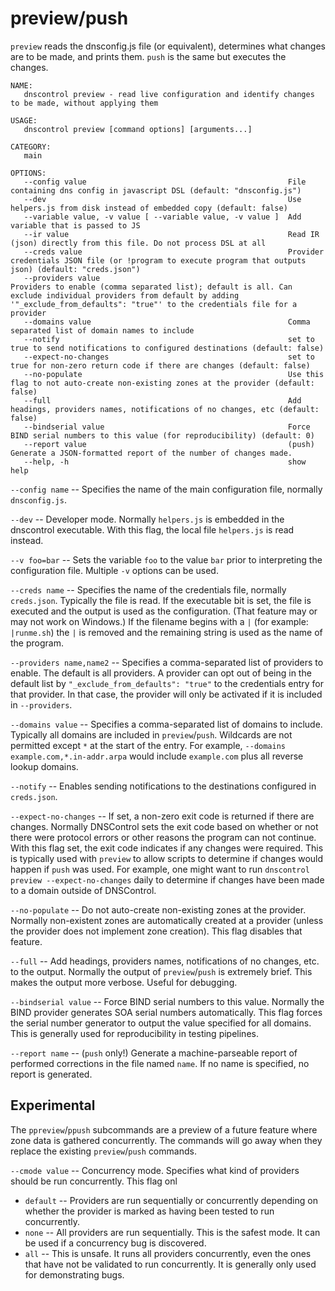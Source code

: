 # preview/push

`preview` reads the dnsconfig.js file (or equivalent), determines what changes are to be made, and
prints them.  `push` is the same but executes the changes.

```shell
NAME:
   dnscontrol preview - read live configuration and identify changes to be made, without applying them

USAGE:
   dnscontrol preview [command options] [arguments...]

CATEGORY:
   main

OPTIONS:
   --config value                                             File containing dns config in javascript DSL (default: "dnsconfig.js")
   --dev                                                      Use helpers.js from disk instead of embedded copy (default: false)
   --variable value, -v value [ --variable value, -v value ]  Add variable that is passed to JS
   --ir value                                                 Read IR (json) directly from this file. Do not process DSL at all
   --creds value                                              Provider credentials JSON file (or !program to execute program that outputs json) (default: "creds.json")
   --providers value                                          Providers to enable (comma separated list); default is all. Can exclude individual providers from default by adding '"_exclude_from_defaults": "true"' to the credentials file for a provider
   --domains value                                            Comma separated list of domain names to include
   --notify                                                   set to true to send notifications to configured destinations (default: false)
   --expect-no-changes                                        set to true for non-zero return code if there are changes (default: false)
   --no-populate                                              Use this flag to not auto-create non-existing zones at the provider (default: false)
   --full                                                     Add headings, providers names, notifications of no changes, etc (default: false)
   --bindserial value                                         Force BIND serial numbers to this value (for reproducibility) (default: 0)
   --report value                                             (push) Generate a JSON-formatted report of the number of changes made.
   --help, -h                                                 show help
```

`--config name` -- Specifies the name of the main configuration file, normally
`dnsconfig.js`.

`--dev` -- Developer mode.  Normally `helpers.js` is embedded in the dnscontrol
executable.  With this flag, the local file `helpers.js` is read instead.

`--v foo=bar` -- Sets the variable `foo` to the value `bar` prior to
interpreting the configuration file.  Multiple `-v` options can be used.

`--creds name` -- Specifies the name of the credentials file, normally
`creds.json`. Typically the file is read.  If the executable bit is set, the
file is executed and the output is used as the configuration. (That feature may
or may not work on Windows.)   If the filename begins with a `|` (for example:
`|runme.sh`) the `|` is removed and the remaining string is used as the name of
the program.

`--providers name,name2` -- Specifies a comma-separated list of providers to
enable.  The default is all providers.  A provider can opt out of being in the
default list by `"_exclude_from_defaults": "true"` to the credentials entry for
that provider. In that case, the provider will only be activated if it is
included in `--providers`.

`--domains value` -- Specifies a comma-separated list of domains to include.
Typically all domains are included in `preview`/`push`.  Wildcards are not
permitted except `*` at the start of the entry. For example, `--domains
example.com,*.in-addr.arpa` would include `example.com` plus all reverse lookup
domains.

`--notify` -- Enables sending notifications to the destinations configured in
`creds.json`.

`--expect-no-changes` -- If set, a non-zero exit code is returned if there are
changes.  Normally DNSControl sets the exit code based on whether or not there
were protocol errors or other reasons the program can not continue. With this
flag set, the exit code indicates if any changes were required.  This is
typically used with `preview` to allow scripts to determine if changes would
happen if `push` was used. For example, one might want to run `dnscontrol
preview --expect-no-changes` daily to determine if changes have been made to
a domain outside of DNSControl.

`--no-populate` -- Do not auto-create non-existing zones at the provider.
Normally non-existent zones are automatically created at a provider (unless the
provider does not implement zone creation). This flag disables that feature.

`--full` -- Add headings, providers names, notifications of no changes, etc. to
the output.  Normally the output of `preview`/`push` is extremely brief. This
makes the output more verbose. Useful for debugging.

`--bindserial value` -- Force BIND serial numbers to this value. Normally the
BIND provider generates SOA serial numbers automatically. This flag forces the
serial number generator to output the value specified for all domains.  This is
generally used for reproducibility in testing pipelines.

`--report name` -- (`push` only!)  Generate a machine-parseable report of
performed corrections in the file named `name`.  If no name is specified, no
report is generated.

## Experimental

The `ppreview`/`ppush` subcommands are a preview of a future feature where zone
data is gathered concurrently.  The commands will go away when
they replace the existing `preview`/`push` commands.

`--cmode value` -- Concurrency mode.  Specifies what kind of providers should be run concurrently. This flag onl

* `default` -- Providers are run sequentially or concurrently depending on whether the provider is marked as having been tested to run concurrently.
* `none` -- All providers are run sequentially. This is the safest mode. It can be used if a concurrency bug is discovered.
* `all` -- This is unsafe. It runs all providers concurrently, even the ones that have not be validated to run concurrently. It is generally only used for demonstrating bugs.
